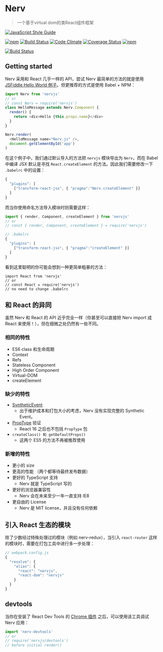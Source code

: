 # Nerv

> 一个基于virtual dom的类React组件框架

[![JavaScript Style Guide](https://cdn.rawgit.com/standard/standard/master/badge.svg)](https://github.com/standard/standard)

[![npm](https://img.shields.io/npm/v/nervjs.svg?style=flat-square)](https://www.npmjs.com/package/nervjs)
[![Build Status](https://img.shields.io/travis/NervJS/nerv.svg?style=flat-square)](https://travis-ci.org/NervJS/nerv)
[![Code Climate](https://img.shields.io/codeclimate/github/NervJS/nerv.svg?style=flat-square)](https://codeclimate.com/github/NervJS/nerv)
[![Coverage Status](https://img.shields.io/coveralls/NervJS/nerv.svg?style=flat-square)](https://coveralls.io/github/NervJS/nerv?branch=master)
[![npm](https://img.shields.io/npm/dt/nervjs.svg?style=flat-square)](https://www.npmjs.com/package/nervjs)

[![Build Status](https://saucelabs.com/browser-matrix/nerv-project.svg)](https://saucelabs.com/u/nerv-project)

## Getting started
Nerv 采用和 React 几乎一样的 API，尝试 Nerv 最简单的方法的就是使用 [JSFiddle Hello World 例子]()。但更推荐的方式是使用 Babel + NPM：

```javascript
import Nerv from 'nervjs'
// or
// const Nerv = require('nervjs')
class HelloMessage extends Nerv.Component {
  render() {
    return <div>Hello {this.props.name}</div>
  }
}

Nerv.render(
  <HelloMessage name="Nerv.js" />,
  document.getElementById('app')
)
```

在这个例子中，我们通过默认导入的方法把 `nervjs` 模块导出为 `Nerv`，而在 Babel 中编译 JSX 默认是寻找 `React.createElement`  的方法。因此我们需要修改一下 `.babelrc` 中的设置：

```js
{
  "plugins": [
    ["transform-react-jsx", { "pragma":"Nerv.createElement" }]
  ]
}
```

而当你使用命名方法导入模块时则需要这样：

```js
import { render, Component, createElement } from 'nervjs'
// or
// const { render, Component, createElement } = require('nervjs')

// .babelrc
{
  "plugins": [
    ["transform-react-jsx", { "pragma":"createElement" }]
  ]
}
```

看到这里聪明的你可能会想到一种更简单粗暴的方法：
```
import React from 'nervjs'
// or
// const React = require('nervjs')
// no need to change .babelrc
```

## 和 React 的异同
虽然 Nerv 和 React 的 API 近乎完全一样（你甚至可以直接把 Nerv import 成 React 来使用！），但在细微之处仍然有一些不同。

### 相同的特性

* ES6 class 和生命周期
* Context
* Refs
* Stateless Component
* High Order Component
* Virtual-DOM
* createElement

### 缺少的特性

* [SyntheticEvent](https://facebook.github.io/react/docs/events.html)
	* 出于维护成本和打包大小的考虑，Nerv 没有实现完整的 Synthetic Event。
* [PropType](https://facebook.github.io/react/docs/typechecking-with-proptypes.html) 验证
	* React 16 之后也不包括 `PropType` 包
*  `createClass() 和 getDefaultProps()`
	* 这两个 ES5 的方法不再被推荐使用


### 新增的特性
* 更小的 size
* 更高的性能 （两个都等待最终发布数据）
* 更好的 TypeScript 支持
	* Nerv 就是 TypeScript 写的
* 更好的浏览器兼容性
	* Nerv 会在未来至少一年一直支持 IE8
* 更自由的 License
	* Nerv 是 MIT license，并且没有任何依赖

## 引入 React 生态的模块
除了少数经过特殊处理过的模块（例如 nerv-redux），当引入 `react-router` 这样的模块时，需要在打包工具中进行多一步处理：

```js
// webpack.config.js
{
  "resolve": {
    "alias": {
      "react": "nervjs",
      "react-dom": "nervjs"
    }
  }
}
```

## devtools
当你在安装了 React Dev Tools  的 [Chrome 插件](https://chrome.google.com/webstore/detail/react-developer-tools/fmkadmapgofadopljbjfkapdkoienihi?hl=zh-CN) 之后，可以使用该工具调试 Nerv 应用：

```js
import 'nerv-devtools'
// or 
// require('nervjs/devtools')
// before initial render()
```

